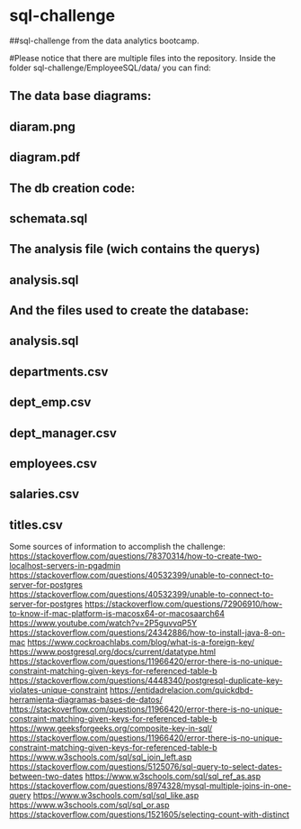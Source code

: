 # sql-challenge
##sql-challenge from the data analytics bootcamp.

#Please notice that there are multiple files into the repository. Inside the folder sql-challenge/EmployeeSQL/data/ you can find:
##  The data base diagrams: 
##      diaram.png
##      diagram.pdf
##  The db creation code: 
##      schemata.sql
##  The analysis file (wich contains the querys) 
##      analysis.sql
##  And the files used to create the database: 
##      analysis.sql
##      departments.csv
##      dept_emp.csv
##      dept_manager.csv
##      employees.csv
##     salaries.csv
##      titles.csv


Some sources of information to accomplish the challenge: 
https://stackoverflow.com/questions/78370314/how-to-create-two-localhost-servers-in-pgadmin
https://stackoverflow.com/questions/40532399/unable-to-connect-to-server-for-postgres
https://stackoverflow.com/questions/40532399/unable-to-connect-to-server-for-postgres
https://stackoverflow.com/questions/72906910/how-to-know-if-mac-platform-is-macosx64-or-macosaarch64
https://www.youtube.com/watch?v=2P5guvvqP5Y
https://stackoverflow.com/questions/24342886/how-to-install-java-8-on-mac
https://www.cockroachlabs.com/blog/what-is-a-foreign-key/
https://www.postgresql.org/docs/current/datatype.html
https://stackoverflow.com/questions/11966420/error-there-is-no-unique-constraint-matching-given-keys-for-referenced-table-b
https://stackoverflow.com/questions/4448340/postgresql-duplicate-key-violates-unique-constraint
https://entidadrelacion.com/quickdbd-herramienta-diagramas-bases-de-datos/
https://stackoverflow.com/questions/11966420/error-there-is-no-unique-constraint-matching-given-keys-for-referenced-table-b
https://www.geeksforgeeks.org/composite-key-in-sql/
https://stackoverflow.com/questions/11966420/error-there-is-no-unique-constraint-matching-given-keys-for-referenced-table-b
https://www.w3schools.com/sql/sql_join_left.asp
https://stackoverflow.com/questions/5125076/sql-query-to-select-dates-between-two-dates
https://www.w3schools.com/sql/sql_ref_as.asp
https://stackoverflow.com/questions/8974328/mysql-multiple-joins-in-one-query
https://www.w3schools.com/sql/sql_like.asp
https://www.w3schools.com/sql/sql_or.asp
https://stackoverflow.com/questions/1521605/selecting-count-with-distinct
    
